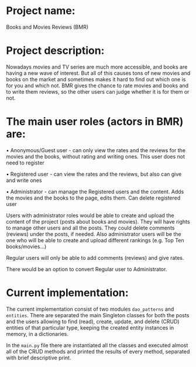 # Project name: 
Books and Movies Reviews (BMR)

# Project description: 
Nowadays movies and TV series are much more accessible,
and books are having a new wave of interest. But all of this causes tons of new 
movies and books on the market and sometimes makes it hard to find out which one 
is for you and which not. BMR gives the chance to rate movies and books and to write 
them reviews, so the other users can judge whether it is for them or not.

# The main user roles (actors in BMR) are:
• Anonymous/Guest user - can only view the rates and the reviews for the 
movies and the books, without rating and writing ones. This user does not need to register <p>
• Registered user - can view the rates and the reviews, but also can give and write ones <p>
• Administrator - can manage the Registered users and the content. 
Adds the movies and the books to the page, edits them. Can delete registered user <p>

Users with administrator roles would be able to create and upload the content
of the project (posts about books and movies). They will have rights to manage other
users and all the posts. They could delete comments (reviews) under the posts, if needed.
Also administrator users will be the one who will be able to create and upload
different rankings (e.g. Top Ten books/movies...)

Regular users will only be able to add comments (reviews) and give
rates.

There would be an option to convert Regular user to Administrator.

# Current implementation:
The current implementation consist of two modules `dao_patterns` and
`entities`. There are separated the main Singleton classes for both
the posts and the users allowing to find (read), create, update, and 
delete (CRUD) entities of that particular type, keeping the created
entity instances in memory, in a dictionaries.

In the `main.py` file there are instantiated all the classes and
executed almost all of the CRUD methods and printed the results
of every method, separated with brief descriptive print.
